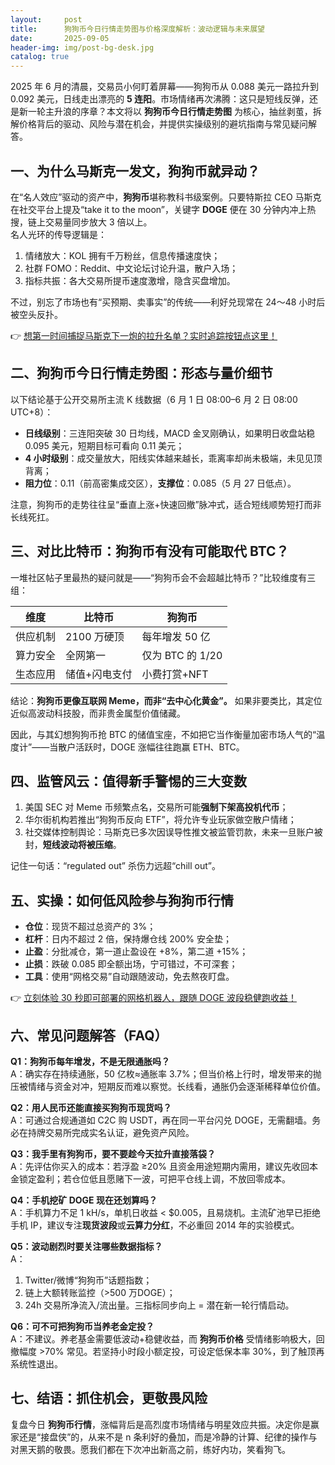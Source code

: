 ```yaml
---
layout:     post
title:      狗狗币今日行情走势图与价格深度解析：波动逻辑与未来展望
date:       2025-09-05
header-img: img/post-bg-desk.jpg
catalog: true
---
```


2025 年 6 月的清晨，交易员小何盯着屏幕——狗狗币从 0.088 美元一路拉升到 0.092 美元，日线走出漂亮的 **5 连阳**。市场情绪再次沸腾：这只是短线反弹，还是新一轮主升浪的序章？本文将以 **狗狗币今日行情走势图** 为核心，抽丝剥茧，拆解价格背后的驱动、风险与潜在机会，并提供实操级别的避坑指南与常见疑问解答。

## 一、为什么马斯克一发文，狗狗币就异动？

在“名人效应”驱动的资产中，**狗狗币**堪称教科书级案例。只要特斯拉 CEO 马斯克在社交平台上提及“take it to the moon”，关键字 **DOGE** 便在 30 分钟内冲上热搜，链上交易量同步放大 3 倍以上。  
名人光环的传导逻辑是：

1. 情绪放大：KOL 拥有千万粉丝，信息传播速度快；  
2. 社群 FOMO：Reddit、中文论坛讨论升温，散户入场；  
3. 指标共振：各大交易所提币速度激增，隐含买盘增加。

不过，别忘了市场也有“买预期、卖事实”的传统——利好兑现常在 24～48 小时后被空头反扑。

👉 [想第一时间捕捉马斯克下一炮的拉升名单？实时追踪按钮点这里！](https://okxdog.com/)  

## 二、狗狗币今日行情走势图：形态与量价细节

以下结论基于公开交易所主流 K 线数据（6 月 1 日 08:00–6 月 2 日 08:00 UTC+8）：

- **日线级别**：三连阳突破 30 日均线，MACD 金叉刚确认，如果明日收盘站稳 0.095 美元，短期目标可看向 0.11 美元；  
- **4 小时级别**：成交量放大，阳线实体越来越长，乖离率却尚未极端，未见见顶背离；  
- **阻力位**：0.11（前高密集成交区），**支撑位**：0.085（5 月 27 日低点）。  

注意，狗狗币的走势往往呈“垂直上涨+快速回撤”脉冲式，适合短线顺势短打而非长线死扛。

## 三、对比比特币：狗狗币有没有可能取代 BTC？

一堆社区帖子里最热的疑问就是——“狗狗币会不会超越比特币？”比较维度有三组：

| 维度 | 比特币 | 狗狗币 |
|------|--------|--------|
| 供应机制 | 2100 万硬顶 | 每年增发 50 亿 |
| 算力安全 | 全网第一 | 仅为 BTC 的 1/20 |
| 生态应用 | 储值+闪电支付 | 小费打赏+NFT |

结论：**狗狗币更像互联网 Meme，而非“去中心化黄金”。** 如果非要类比，其定位近似高波动科技股，而非贵金属型价值储藏。  

因此，与其幻想狗狗币抢 BTC 的储值宝座，不如把它当作衡量加密市场人气的“温度计”——当散户活跃时，DOGE 涨幅往往跑赢 ETH、BTC。

## 四、监管风云：值得新手警惕的三大变数

1. 美国 SEC 对 Meme 币频繁点名，交易所可能**强制下架高投机代币**；  
2. 华尔街机构若推出“狗狗币反向 ETF”，将允许专业玩家做空散户情绪；  
3. 社交媒体控制舆论：马斯克已多次因误导性推文被监管罚款，未来一旦账户被封，**短线波动将被压缩**。  

记住一句话：“regulated out” 杀伤力远超“chill out”。

## 五、实操：如何低风险参与狗狗币行情

- **仓位**：现货不超过总资产的 3%；  
- **杠杆**：日内不超过 2 倍，保持爆仓线 200% 安全垫；  
- **止盈**：分批减仓，第一道止盈设在 +8%，第二道 +15%；  
- **止损**：跌破 0.085 即全额出场，宁可错过，不可深套；  
- **工具**：使用“网格交易”自动跟随波动，免去熬夜盯盘。  

👉 [立刻体验 30 秒即可部署的网格机器人，跟随 DOGE 波段稳健跑收益！](https://okxdog.com/)

## 六、常见问题解答（FAQ）

**Q1：狗狗币每年增发，不是无限通胀吗？**  
A：确实存在持续通胀，50 亿枚≈通胀率 3.7%；但当价格上行时，增发带来的抛压被情绪与资金对冲，短期反而难以察觉。长线看，通胀仍会逐渐稀释单位价值。

**Q2：用人民币还能直接买狗狗币现货吗？**  
A：可通过合规通道如 C2C 购 USDT，再在同一平台闪兑 DOGE，无需翻墙。务必在持牌交易所完成实名认证，避免资产风险。

**Q3：我手里有狗狗币，要不要趁今天拉升直接落袋？**  
A：先评估你买入的成本：若浮盈 ≥20% 且资金用途短期内需用，建议先收回本金锁定盈利；若仓位低且愿赌下一波，可把平仓线上调，不放回零成本。

**Q4：手机挖矿 DOGE 现在还划算吗？**  
A：手机算力不足 1 kH/s，单机日收益 < $0.005，且易烧机。主流矿池早已拒绝手机 IP，建议专注**现货波段**或**云算力分红**，不必重回 2014 年的实验模式。

**Q5：波动剧烈时要关注哪些数据指标？**  
A：  
1) Twitter/微博“狗狗币”话题指数；  
2) 链上大额转账监控（>500 万DOGE）；  
3) 24h 交易所净流入/流出量。三指标同步向上 = 潜在新一轮行情启动。

**Q6：可不可把狗狗币当养老金定投？**  
A：不建议。养老基金需要低波动+稳健收益，而 **狗狗币价格** 受情绪影响极大，回撤幅度 >70% 常见。若坚持小时段小额定投，可设定低保本率 30%，到了触顶再系统性退出。

## 七、结语：抓住机会，更敬畏风险

复盘今日 **狗狗币行情**，涨幅背后是高烈度市场情绪与明星效应共振。决定你是赢家还是“接盘侠”的，从来不是 n 条利好的叠加，而是冷静的计算、纪律的操作与对黑天鹅的敬畏。愿我们都在下次冲出新高之前，练好内功，笑看狗飞。